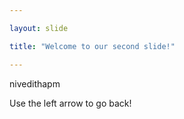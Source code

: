 ```yaml
---

layout: slide

title: "Welcome to our second slide!"

---
```


nivedithapm

Use the left arrow to go back!

